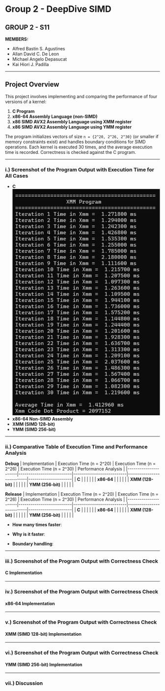 # **Group 2 - DeepDive SIMD**
## **GROUP 2 - S11**

**MEMBERS:**

- Alfred Bastin S. Agustines
- Allan David C. De Leon
- Michael Angelo Depasucat
- Kai Hiori J. Padilla

---

## **Project Overview**
This project involves implementing and comparing the performance of four versions of a kernel:
1. **C Program**
2. **x86-64 Assembly Language (non-SIMD)**
3. **x86 SIMD AVX2 Assembly Language using XMM register**
4. **x86 SIMD AVX2 Assembly Language using YMM register**

The program initializes vectors of size `n = {2^20, 2^26, 2^30}` (or smaller if memory constraints exist) and handles boundary conditions for SIMD operations. Each kernel is executed 30 times, and the average execution time is recorded. Correctness is checked against the C program.

---

### **i.) Screenshot of the Program Output with Execution Time for All Cases**
- **C**
  ![image alt](https://github.com/MichaelGelo/GRP2_DeepDive__SIMD/blob/2490d1ce6876ac6ca6e035f4c169b10eaeffe4e7/475723788_2370893926580143_8187849500300075197_n.png)
- **x86-64 Non-SIMD Assembly**
- **XMM (SIMD 128-bit)**
- **YMM (SIMD 256-bit)**

---

### **ii.) Comparative Table of Execution Time and Performance Analysis**

**Debug**
| Implementation       | Execution Time (n = 2^20) | Execution Time (n = 2^26) | Execution Time (n = 2^30) | Performance Analysis |
|----------------------|---------------------------|---------------------------|---------------------------|----------------------|
| **C**                |                           |                           |                           |                      |
| **x86-64**           |                           |                           |                           |                      |
| **XMM (128-bit)**    |                           |                           |                           |                      |
| **YMM (256-bit)**    |                           |                           |                           |                      |

**Release**
| Implementation       | Execution Time (n = 2^20) | Execution Time (n = 2^26) | Execution Time (n = 2^30) | Performance Analysis |
|----------------------|---------------------------|---------------------------|---------------------------|----------------------|
| **C**                |                           |                           |                           |                      |
| **x86-64**           |                           |                           |                           |                      |
| **XMM (128-bit)**    |                           |                           |                           |                      |
| **YMM (256-bit)**    |                           |                           |                           |                      |

- **How many times faster**: 

- **Why is it faster**: 

- **Boundary handling**: 

---

### **iii.) Screenshot of the Program Output with Correctness Check**

#### **C Implementation**

---

### **iv.) Screenshot of the Program Output with Correctness Check**
#### **x86-64 Implementation**

---

### **v.) Screenshot of the Program Output with Correctness Check**
#### **XMM (SIMD 128-bit) Implementation**

---

### **vi.) Screenshot of the Program Output with Correctness Check**
#### **YMM (SIMD 256-bit) Implementation**

---

### **vii.) Discussion**
